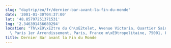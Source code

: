 ```yaml
---
slug: "daytrip/eu/fr/dernier-bar-avant-la-fin-du-monde"
date: '2001-01-30T04:37:00'
lat: '48.85797251371531'
lng: '2.346391456680294'
location: "Th\xE9\xE2tre du Ch\xE2telet, Avenue Victoria, Quartier Saint-Germain-l'Auxerrois,\
  \ Paris 1er Arrondissement, Paris, France m\xE9tropolitaine, 75001, France"
title: Dernier Bar avant la Fin du Monde
---
```



